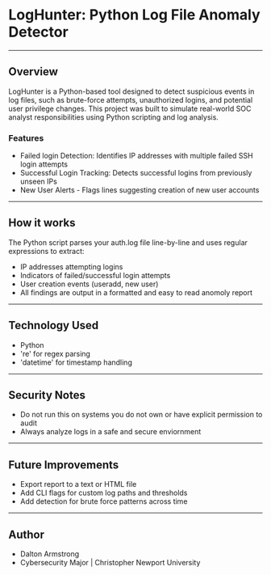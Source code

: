 # LogHunter: Python Log File Anomaly Detector

--- 

## Overview
LogHunter is a Python-based tool designed to detect suspicious events in log files, such as brute-force attempts, unauthorized logins, and potential user privilege changes. This project was built to simulate real-world SOC analyst responsibilities using Python scripting and log analysis.

### Features
- Failed login Detection: Identifies IP addresses with multiple failed  SSH login attempts
- Successful Login Tracking: Detects successful logins from previously unseen IPs
- New User Alerts -  Flags lines suggesting creation of new user accounts

---

## How it works
The Python script parses your auth.log file line-by-line and uses regular expressions to extract:
- IP addresses attempting logins
- Indicators of failed/successful login attempts
- User creation events (useradd,  new user)
- All findings are output in a formatted and easy to read anomoly report

--- 

## Technology Used
- Python
- 're' for regex parsing
- 'datetime' for timestamp handling

--- 

## Security Notes
- Do not run this on systems you do not own or have explicit permission to audit
- Always analyze logs in a safe and secure enviornment

--- 

## Future Improvements
- Export report to a text  or HTML file
- Add CLI flags for custom log paths and thresholds
- Add detection for brute force patterns across time

---

## Author
- Dalton Armstrong
- Cybersecurity Major | Christopher Newport University





















